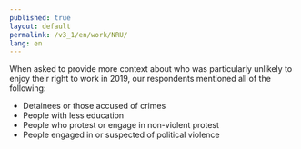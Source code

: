 ```yaml
---
published: true
layout: default
permalink: /v3_1/en/work/NRU/
lang: en
---
```

When asked to provide more context about who was particularly unlikely to enjoy their right to work in 2019, our respondents mentioned all of the following:

-	Detainees or those accused of crimes
-	People with less education
-	People who protest or engage in non-violent protest
-	People engaged in or suspected of political violence
